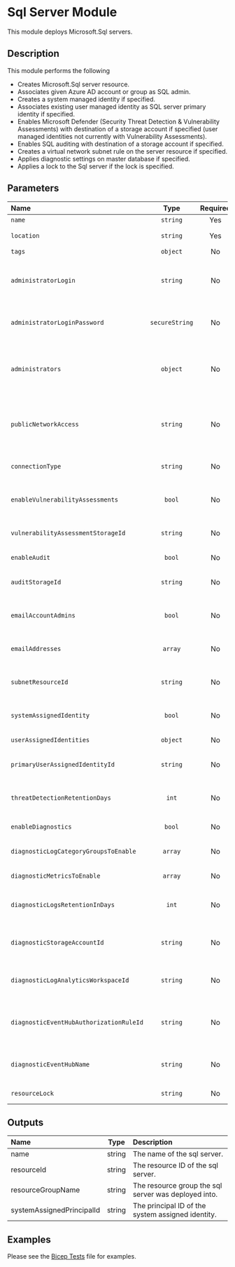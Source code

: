 # Sql Server Module

This module deploys Microsoft.Sql servers.

## Description

This module performs the following

- Creates Microsoft.Sql server resource.
- Associates given Azure AD account or group as SQL admin.
- Creates a system managed identity if specified.
- Associates existing user managed identity as SQL server primary identity if specified.
- Enables Microsoft Defender (Security Threat Detection & Vulnerability Assessments) with destination of a storage account if specified (user managed identities not currently with Vulnerability Assessments).
- Enables SQL auditing with destination of a storage account if specified.
- Creates a virtual network subnet rule on the server resource if specified.
- Applies diagnostic settings on master database if specified.
- Applies a lock to the Sql server if the lock is specified.

## Parameters

| Name                                    | Type           | Required | Description                                                                                                                                          |
| :-------------------------------------- | :------------: | :------: | :--------------------------------------------------------------------------------------------------------------------------------------------------- |
| `name`                                  | `string`       | Yes      | The resource name.                                                                                                                                   |
| `location`                              | `string`       | Yes      | The geo-location where the resource lives.                                                                                                           |
| `tags`                                  | `object`       | No       | Optional. Resource tags.                                                                                                                             |
| `administratorLogin`                    | `string`       | No       | Optional. Administrator username for the server. Once created it cannot be changed. Required if "administrators" is not provided.                    |
| `administratorLoginPassword`            | `secureString` | No       | Optional. The administrator login password. Required if "administrators" is not provided.                                                            |
| `administrators`                        | `object`       | No       | Optional. The Azure Active Directory administrator of the server. Required if "administratorLogin" and "administratorLoginPassword" is not provided. |
| `publicNetworkAccess`                   | `string`       | No       | Optional. Whether or not public endpoint access is allowed for this server. Only Disable if you wish to restrict to just private endpoints and VNET. |
| `connectionType`                        | `string`       | No       | Optional. The server connection type. Note private link requires Proxy.                                                                              |
| `enableVulnerabilityAssessments`        | `bool`         | No       | Optional. Enable Vulnerability Assessments. Not currently supported with user managed identities.                                                    |
| `vulnerabilityAssessmentStorageId`      | `string`       | No       | Optional. Resource ID of the Storage Account to store Vulnerability Assessments.                                                                     |
| `enableAudit`                           | `bool`         | No       | Optional. Enable Audit logging.                                                                                                                      |
| `auditStorageId`                        | `string`       | No       | Optional. Resource ID of the Storage Account to store Audit logs.                                                                                    |
| `emailAccountAdmins`                    | `bool`         | No       | Optional. Specifies that the schedule scan notification will be is sent to the subscription administrators.                                          |
| `emailAddresses`                        | `array`        | No       | Optional. Specifies an array of e-mail addresses to which the scan notification is sent.                                                             |
| `subnetResourceId`                      | `string`       | No       | Optional. Resource ID of the virtual network subnet to configure as a virtual network rule.                                                          |
| `systemAssignedIdentity`                | `bool`         | No       | Optional. Enables system assigned managed identity on the resource.                                                                                  |
| `userAssignedIdentities`                | `object`       | No       | Optional. The ID(s) to assign to the resource.                                                                                                       |
| `primaryUserAssignedIdentityId`         | `string`       | No       | Optional. The resource ID of a user assigned identity to be used by default.                                                                         |
| `threatDetectionRetentionDays`          | `int`          | No       | Optional. Specifies the number of days to keep in the Threat Detection audit logs. Zero means keep forever.                                          |
| `enableDiagnostics`                     | `bool`         | No       | Optional. Enable diagnostic logging.                                                                                                                 |
| `diagnosticLogCategoryGroupsToEnable`   | `array`        | No       | Optional. The name of log category groups that will be streamed.                                                                                     |
| `diagnosticMetricsToEnable`             | `array`        | No       | Optional. The name of metrics that will be streamed.                                                                                                 |
| `diagnosticLogsRetentionInDays`         | `int`          | No       | Optional. Specifies the number of days that logs will be kept for; a value of 0 will retain data indefinitely.                                       |
| `diagnosticStorageAccountId`            | `string`       | No       | Optional. Storage account resource id. Only required if enableDiagnostics is set to true.                                                            |
| `diagnosticLogAnalyticsWorkspaceId`     | `string`       | No       | Optional. Log analytics workspace resource id. Only required if enableDiagnostics is set to true.                                                    |
| `diagnosticEventHubAuthorizationRuleId` | `string`       | No       | Optional. Event hub authorization rule for the Event Hubs namespace. Only required if enableDiagnostics is set to true.                              |
| `diagnosticEventHubName`                | `string`       | No       | Optional. Event hub name. Only required if enableDiagnostics is set to true.                                                                         |
| `resourceLock`                          | `string`       | No       | Optional. Specify the type of resource lock.                                                                                                         |

## Outputs

| Name                      | Type   | Description                                          |
| :------------------------ | :----: | :--------------------------------------------------- |
| name                      | string | The name of the sql server.                          |
| resourceId                | string | The resource ID of the sql server.                   |
| resourceGroupName         | string | The resource group the sql server was deployed into. |
| systemAssignedPrincipalId | string | The principal ID of the system assigned identity.    |

## Examples

Please see the [Bicep Tests](test/main.test.bicep) file for examples.